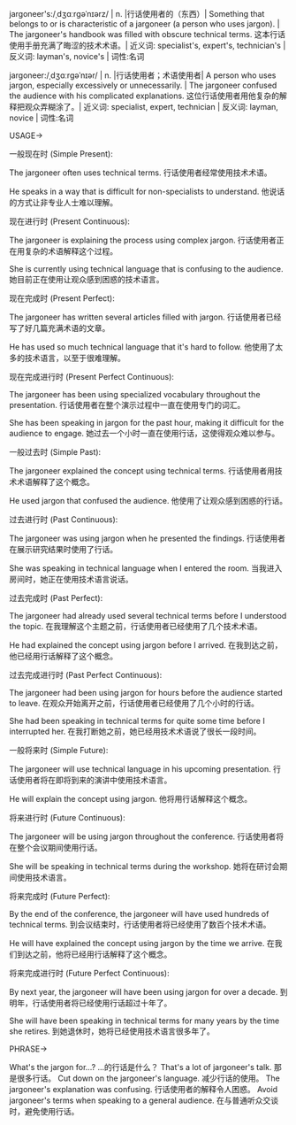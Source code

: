 jargoneer's:/ˌdʒɑːrɡəˈnɪərz/ | n. |行话使用者的（东西）| Something that belongs to or is characteristic of a jargoneer (a person who uses jargon). | The jargoneer's handbook was filled with obscure technical terms. 这本行话使用手册充满了晦涩的技术术语。| 近义词: specialist's, expert's, technician's | 反义词: layman's, novice's | 词性:名词


jargoneer:/ˌdʒɑːrɡəˈnɪər/ | n. |行话使用者；术语使用者| A person who uses jargon, especially excessively or unnecessarily.  | The jargoneer confused the audience with his complicated explanations. 这位行话使用者用他复杂的解释把观众弄糊涂了。| 近义词: specialist, expert, technician | 反义词: layman, novice | 词性:名词


USAGE->

一般现在时 (Simple Present):

The jargoneer often uses technical terms. 行话使用者经常使用技术术语。

He speaks in a way that is difficult for non-specialists to understand. 他说话的方式让非专业人士难以理解。


现在进行时 (Present Continuous):

The jargoneer is explaining the process using complex jargon. 行话使用者正在用复杂的术语解释这个过程。

She is currently using technical language that is confusing to the audience. 她目前正在使用让观众感到困惑的技术语言。


现在完成时 (Present Perfect):

The jargoneer has written several articles filled with jargon. 行话使用者已经写了好几篇充满术语的文章。

He has used so much technical language that it's hard to follow. 他使用了太多的技术语言，以至于很难理解。


现在完成进行时 (Present Perfect Continuous):

The jargoneer has been using specialized vocabulary throughout the presentation.  行话使用者在整个演示过程中一直在使用专门的词汇。

She has been speaking in jargon for the past hour, making it difficult for the audience to engage.  她过去一个小时一直在使用行话，这使得观众难以参与。


一般过去时 (Simple Past):

The jargoneer explained the concept using technical terms. 行话使用者用技术术语解释了这个概念。

He used jargon that confused the audience. 他使用了让观众感到困惑的行话。


过去进行时 (Past Continuous):

The jargoneer was using jargon when he presented the findings. 行话使用者在展示研究结果时使用了行话。

She was speaking in technical language when I entered the room. 当我进入房间时，她正在使用技术语言说话。


过去完成时 (Past Perfect):

The jargoneer had already used several technical terms before I understood the topic. 在我理解这个主题之前，行话使用者已经使用了几个技术术语。

He had explained the concept using jargon before I arrived. 在我到达之前，他已经用行话解释了这个概念。


过去完成进行时 (Past Perfect Continuous):

The jargoneer had been using jargon for hours before the audience started to leave. 在观众开始离开之前，行话使用者已经使用了几个小时的行话。

She had been speaking in technical terms for quite some time before I interrupted her. 在我打断她之前，她已经用技术术语说了很长一段时间。


一般将来时 (Simple Future):

The jargoneer will use technical language in his upcoming presentation. 行话使用者将在即将到来的演讲中使用技术语言。

He will explain the concept using jargon. 他将用行话解释这个概念。


将来进行时 (Future Continuous):

The jargoneer will be using jargon throughout the conference. 行话使用者将在整个会议期间使用行话。

She will be speaking in technical terms during the workshop. 她将在研讨会期间使用技术语言。


将来完成时 (Future Perfect):

By the end of the conference, the jargoneer will have used hundreds of technical terms. 到会议结束时，行话使用者将已经使用了数百个技术术语。

He will have explained the concept using jargon by the time we arrive. 在我们到达之前，他将已经用行话解释了这个概念。


将来完成进行时 (Future Perfect Continuous):

By next year, the jargoneer will have been using jargon for over a decade. 到明年，行话使用者将已经使用行话超过十年了。

She will have been speaking in technical terms for many years by the time she retires. 到她退休时，她将已经使用技术语言很多年了。




PHRASE->

What's the jargon for...?  ...的行话是什么？
That's a lot of jargoneer's talk.  那是很多行话。
Cut down on the jargoneer's language.  减少行话的使用。
The jargoneer's explanation was confusing.  行话使用者的解释令人困惑。
Avoid jargoneer's terms when speaking to a general audience.  在与普通听众交谈时，避免使用行话。 

